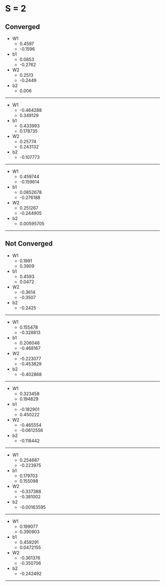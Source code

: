 # S = 2 

## Converged
* W1
    * 0.4597
    * -0.1596
* b1 
    * 0.0853
    * -0.2762
* W2
    *  0.2513 
    * -0.2449
* b2 
    * 0.006
-----------------------
* W1
	* -0.464288
	* 0.349129
* b1
	* 0.433993
	* 0.178735
* W2
	* 0.25774
	* 0.243132
* b2
	* -0.107773
---------------
* W1
	* 0.459744
	* -0.159614
* b1
	* 0.0852678
	* -0.276188
* W2
	* 0.251267
	* -0.244905
* b2
	* 0.00595705
---------------


## Not Converged
* W1 
    * 0.1991
    * 0.3909
* b1 
    * 0.4593
    * 0.0472
* W2 
    * -0.3614 
    * -0.3507
* b2
    * -0.2425
---------------
* W1
	* 0.155478
	* -0.328813
* b1
	* 0.206046
	* -0.468167
* W2
	* -0.223077
	* -0.453829
* b2
	* -0.402868
---------------
* W1
	* 0.323458
	* 0.194829
* b1
	* -0.182901
	* 0.450222
* W2
	* -0.465554
	* -0.0612556
* b2
	* -0.118442
--------------
* W1
	* 0.254687
	* -0.223975
* b1
	* 0.179703
	* 0.155098
* W2
	* -0.337388
	* -0.381002
* b2
	* -0.00163595
---------------
* W1
	* 0.199077
	* 0.390903
* b1
	* 0.459291
	* 0.0472155
* W2
	* -0.361376
	* -0.350706
* b2
	* -0.242492
---------------